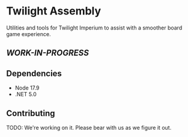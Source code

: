 # Twilight Assembly

Utilities and tools for Twilight Imperium to assist with a smoother board game experience.

## _**WORK-IN-PROGRESS**_

## Dependencies

* Node 17.9
* .NET 5.0

## Contributing

TODO: We're working on it. Please bear with us as we figure it out.

